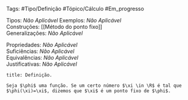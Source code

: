 Tags: #Tipo/Definição #Tópico/Cálculo #Em_progresso

Tipos: _Não Aplicável_ 
Exemplos: _Não Aplicável_  
Construções: [[Método do ponto fixo]]  
Generalizações: _Não Aplicável_

Propriedades: _Não Aplicável_  
Suficiências: _Não Aplicável_  
Equivalências: _Não Aplicável_  
Justificativas: _Não Aplicável_

```ad-abstract
title: Definição.

Seja $\phi$ uma função. Se um certo número $\xi \in \R$ é tal que $\phi(\xi)=\xi$, dizemos que $\xi$ é um ponto fixo de $\phi$.
```
